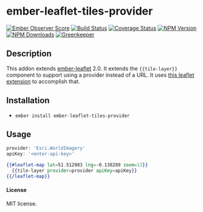 # ember-leaflet-tiles-provider

[![Ember Observer Score](http://emberobserver.com/badges/ember-leaflet-tiles-provider.svg)](http://emberobserver.com/addons/ember-leaflet-tiles-provider)
[![Build Status](https://travis-ci.org/devotox/ember-leaflet-tiles-provider.svg)](http://travis-ci.org/devotox/ember-leaflet-tiles-provider)
[![Coverage Status](https://coveralls.io/repos/github/devotox/mber-leaflet-tiles-provider/badge.svg)](https://coveralls.io/github/devotox/ember-leaflet-tiles-provider)
[![NPM Version](https://badge.fury.io/js/ember-leaflet-tiles-provider.svg)](http://badge.fury.io/js/ember-leaflet-tiles-provider)
[![NPM Downloads](https://img.shields.io/npm/dm/ember-leaflet-tiles-provider.svg)](https://www.npmjs.org/package/ember-leaflet-tiles-provider)
[![Greenkeeper](https://badges.greenkeeper.io/devotox/ember-leaflet-tiles-provider.svg)](https://greenkeeper.io/)

## Description
This addon extends [ember-leaflet](http://www.ember-leaflet.com/) 2.0. It extends the `{{tile-layer}}` component to support using a provider instead of a URL.
It uses [this leaflet extension](https://github.com/leaflet-extras/leaflet-providers) to accomplish that.

## Installation
* `ember install ember-leaflet-tiles-provider`

## Usage
```javascript
provider: 'Esri.WorldImagery'
apiKey: '<enter-api-key>'
````

```hbs
{{#leaflet-map lat=51.512983 lng=-0.138289 zoom=12}}
  {{tile-layer provider=provider apiKey=apiKey}}
{{/leaflet-map}}
```

#### License
MIT license.
